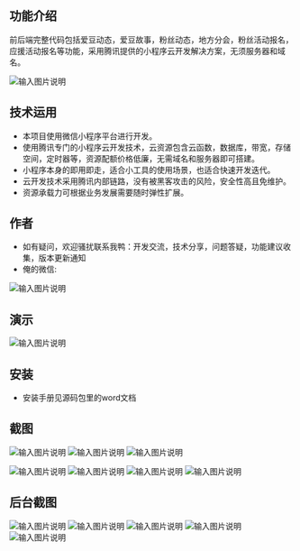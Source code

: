 ## 功能介绍 
    
前后端完整代码包括爱豆动态，爱豆故事，粉丝动态，地方分会，粉丝活动报名，应援活动报名等功能，采用腾讯提供的小程序云开发解决方案，无须服务器和域名。

 ![输入图片说明](demo/%E5%BE%AE%E4%BF%A1%E5%9B%BE%E7%89%87_20220227185036.png)

## 技术运用
- 本项目使用微信小程序平台进行开发。
- 使用腾讯专门的小程序云开发技术，云资源包含云函数，数据库，带宽，存储空间，定时器等，资源配额价格低廉，无需域名和服务器即可搭建。
- 小程序本身的即用即走，适合小工具的使用场景，也适合快速开发迭代。
- 云开发技术采用腾讯内部链路，没有被黑客攻击的风险，安全性高且免维护。
- 资源承载力可根据业务发展需要随时弹性扩展。  



## 作者
- 如有疑问，欢迎骚扰联系我鸭：开发交流，技术分享，问题答疑，功能建议收集，版本更新通知
- 俺的微信:

![输入图片说明](https://gitee.com/naive2021/smartcollege/raw/master/demo/author.jpg)



## 演示

  ![输入图片说明](demo/%E5%BE%AE%E4%BF%A1%E5%9B%BE%E7%89%87_20220227185036.png)




## 安装

- 安装手册见源码包里的word文档




## 截图

![输入图片说明](demo/%E9%A6%96%E9%A1%B5.png)
![输入图片说明](demo/%E5%BA%94%E6%8F%B4%E6%B4%BB%E5%8A%A8.png)
![输入图片说明](demo/%E6%97%A5%E5%8E%86.png)

![输入图片说明](demo/%E6%B4%BB%E5%8A%A8%E8%AF%A6%E6%83%85.png)
 ![输入图片说明](demo/%E4%B8%AA%E4%BA%BA%E4%B8%AD%E5%BF%83.png)
![输入图片说明](demo/%E5%8A%A8%E6%80%81.png)
![输入图片说明](demo/%E6%95%85%E4%BA%8B.png)

## 后台截图
![输入图片说明](demo/%E5%90%8E%E5%8F%B0-%E7%AE%A1%E7%90%86.png)
![输入图片说明](demo/%E5%90%8E%E5%8F%B0-%E5%90%8D%E5%8D%95.png)
![输入图片说明](demo/%E5%90%8E%E5%8F%B0-%E6%B7%BB%E5%8A%A0.png)
![输入图片说明](demo/%E5%90%8E%E5%8F%B0=-%E6%97%B6%E6%AE%B5.png)
![输入图片说明](demo/%E5%90%8E%E5%8F%B0-%E8%8F%9C%E5%8D%95.png)
